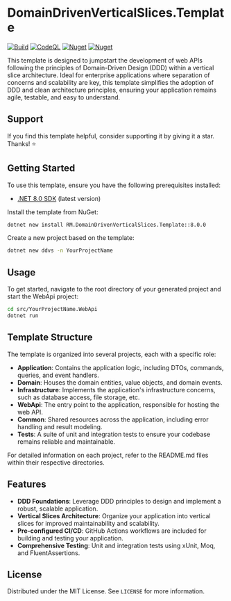 # DomainDrivenVerticalSlices.Template

[![Build](https://github.com/RezaMashayekhi/DomainDrivenVerticalSlices.Template/actions/workflows/build.yml/badge.svg)](https://github.com/RezaMashayekhi/DomainDrivenVerticalSlices.Template/actions/workflows/build.yml)
[![CodeQL](https://github.com/RezaMashayekhi/DomainDrivenVerticalSlices.Template/actions/workflows/codeql.yml/badge.svg)](https://github.com/RezaMashayekhi/DomainDrivenVerticalSlices.Template/actions/workflows/codeql.yml)
[![Nuget](https://img.shields.io/nuget/v/DomainDrivenVerticalSlices.Template?label=NuGet)](https://www.nuget.org/packages/DomainDrivenVerticalSlices.Template)
[![Nuget](https://img.shields.io/nuget/dt/DomainDrivenVerticalSlices.Template?label=Downloads)](https://www.nuget.org/packages/DomainDrivenVerticalSlices.Template)

This template is designed to jumpstart the development of web APIs following the principles of Domain-Driven Design (DDD) within a vertical slice architecture. Ideal for enterprise applications where separation of concerns and scalability are key, this template simplifies the adoption of DDD and clean architecture principles, ensuring your application remains agile, testable, and easy to understand.

## Support

If you find this template helpful, consider supporting it by giving it a star. Thanks! ⭐

## Getting Started

To use this template, ensure you have the following prerequisites installed:

- [.NET 8.0 SDK](https://dotnet.microsoft.com/download/dotnet/8.0) (latest version)

Install the template from NuGet:

```bash
dotnet new install RM.DomainDrivenVerticalSlices.Template::8.0.0
```

Create a new project based on the template:

```bash
dotnet new ddvs -n YourProjectName
```

## Usage

To get started, navigate to the root directory of your generated project and start the WebApi project:

```bash
cd src/YourProjectName.WebApi
dotnet run
```

## Template Structure

The template is organized into several projects, each with a specific role:

*   **Application**: Contains the application logic, including DTOs, commands, queries, and event handlers.
*   **Domain**: Houses the domain entities, value objects, and domain events.
*   **Infrastructure**: Implements the application's infrastructure concerns, such as database access, file storage, etc.
*   **WebApi**: The entry point to the application, responsible for hosting the web API.
*   **Common**: Shared resources across the application, including error handling and result modeling.
*   **Tests**: A suite of unit and integration tests to ensure your codebase remains reliable and maintainable.

For detailed information on each project, refer to the README.md files within their respective directories.

## Features

*   **DDD Foundations**: Leverage DDD principles to design and implement a robust, scalable application.
*   **Vertical Slices Architecture**: Organize your application into vertical slices for improved maintainability and scalability.
*   **Pre-configured CI/CD**: GitHub Actions workflows are included for building and testing your application.
*   **Comprehensive Testing**: Unit and integration tests using xUnit, Moq, and FluentAssertions.

## License

Distributed under the MIT License. See `LICENSE` for more information.